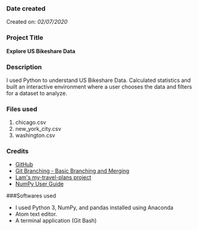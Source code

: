 ### Date created
Created on: *02/07/2020*

### Project Title
**Explore US Bikeshare Data**

### Description
I used Python to understand US Bikeshare Data.
Calculated statistics and built an interactive environment where a user chooses the data and filters for a dataset to analyze.

### Files used
1. chicago.csv
1. new_york_city.csv
1. washington.csv

### Credits
* [GitHub](http://github.com)
* [Git Branching - Basic Branching and Merging](https://git-scm.com/book/en/v2/Git-Branching-Basic-Branching-and-Merging)
* [Lam's my-travel-plans project](https://github.com/udacity/course-collaboration-travel-plans)
* [NumPy User Guide](https://docs.scipy.org/doc/numpy-1.13.0/user/index.html)

###Softwares used
* I used Python 3, NumPy, and pandas installed using Anaconda
* Atom text editor.
* A terminal application (Git Bash)
